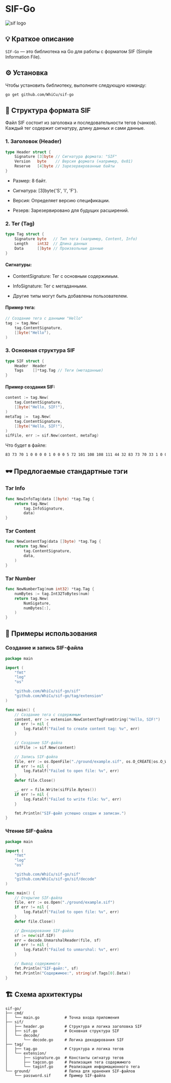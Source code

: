 # SIF-Go

![sif logo](/.github/sif.png)

## 💡 Краткое описание

`SIF-Go` — это библиотека на Go для работы с форматом SIF (Simple Information File). 

## ⚙️ Установка

Чтобы установить библиотеку, выполните следующую команду:

```bash
go get github.com/WhiCu/sif-go
```

## 📖 Структура формата SIF

Файл SIF состоит из заголовка и последовательности тегов (чанков).
Каждый тег содержит сигнатуру, длину данных и сами данные.

### 1. Заголовок (Header)
```go title="Example"
type Header struct {
    Signature [3]byte // Сигнатура формата: "SIF"
    Version   byte    // Версия формата (например, 0x01)
    Reserve   [4]byte // Зарезервированные байты
}
```
- Размер: 8 байт.

- Сигнатура: [3]byte{'S', 'I', 'F'}.

- Версия: Определяет версию спецификации.

- Резерв: Зарезервировано для будущих расширений.

### 2. Тег (Tag)
```go title="Example"
type Tag struct {
    Signature byte   // Тип тега (например, Content, Info)
    Length    int32  // Длина данных
    Data      []byte // Произвольные данные
}
```
#### Сигнатуры:

- ContentSignature: Тег с основным содержимым.

- InfoSignature: Тег с метаданными.

- Другие типы могут быть добавлены пользователем.

#### Пример тега:
```go title="Example"
// Создание тега с данными "Hello"
tag := tag.New(
    tag.ContentSignature, 
    []byte("Hello"),
)
```
### 3. Основная структура SIF
```go title="Example"
type SIF struct {
    Header  Header
    Tags    []*tag.Tag // Теги (метаданные)
}
```
#### Пример создания SIF:
```go title="Example"
content := tag.New(
    tag.ContentSignature, 
    []byte("Hello, SIF!"),
)
metaTag :=  tag.New(
    tag.ContentSignature, 
    []byte("Hello, SIF!"),
)
sifFile, err := sif.New(content, metaTag)
```
Что будет в файле:
```bash
83 73 70 1 0 0 0 0 1 0 0 0 5 72 101 108 108 111 44 32 83 73 70 33 1 0 0 0 5 72 101 108 108 111 44 32 83 73 70 33
```

## 🕶️ Предлогаемые стандартные тэги

### Тэг Info
```go title="Example"
func NewInfoTag(data []byte) *tag.Tag {
	return tag.New(
		tag.InfoSignature,
		data)
}
```

### Тэг Content
```go title="Example"
func NewContentTag(data []byte) *tag.Tag {
	return tag.New(
		tag.ContentSignature,
		data,
	)
}
```

### Тэг Number
```go title="Example"
func NewNumberTag(num int32) *tag.Tag {
	numBytes := tag.Int32ToBytes(num)
	return tag.New(
		NumSigature,
		numBytes[:],
	)
}
```

## 📝 Примеры использования

### Создание и запись SIF-файла
```go
package main

import (
	"fmt"
	"log"
	"os"

	"github.com/WhiCu/sif-go/sif"
	"github.com/WhiCu/sif-go/tag/extension"
)

func main() {
	// Создание тега с содержимым
	content, err := extension.NewContentTagFromString("Hello, SIF!")
	if err != nil {
		log.Fatalf("Failed to create content tag: %v", err)
	}

	// Создание SIF-файла
	sifFile := sif.New(content)

	// Запись SIF-файла
	file, err := os.OpenFile("./ground/example.sif", os.O_CREATE|os.O_WRONLY, 0644)
	if err != nil {
		log.Fatalf("Failed to open file: %v", err)
	}
	defer file.Close()

	_, err = file.Write(sifFile.Bytes())
	if err != nil {
		log.Fatalf("Failed to write file: %v", err)
	}

	fmt.Println("SIF-файл успешно создан и записан.")
}
```

### Чтение SIF-файла
```go
package main

import (
	"fmt"
	"log"
	"os"

	"github.com/WhiCu/sif-go/sif"
	"github.com/WhiCu/sif-go/sif/decode"
)

func main() {
	// Открытие SIF-файла
	file, err := os.Open("./ground/example.sif")
	if err != nil {
		log.Fatalf("Failed to open file: %v", err)
	}
	defer file.Close()

	// Декодирование SIF-файла
	sf := new(sif.SIF)
	err = decode.UnmarshalReader(file, sf)
	if err != nil {
		log.Fatalf("Failed to unmarshal: %v", err)
	}

	// Вывод содержимого
	fmt.Println("SIF-файл:", sf)
	fmt.Println("Содержимое:", string(sf.Tags[0].Data))
}
```

## 🏗️ Схема архитектуры

```
sif-go/
├── cmd/
│   └── main.go           # Точка входа приложения
├── sif/
│   ├── header.go         # Структура и логика заголовка SIF
│   ├── sif.go            # Основная структура SIF
│   └── decode/
│       └── decode.go     # Логика декодирования SIF
├── tag/
│   ├── tag.go            # Структура и логика тегов
│   └── extension/
│       ├── signature.go  # Константы сигнатур тегов
│       ├── tagcon.go     # Реализация тега содержимого
│       └── taginf.go     # Реализация информационного тега
└── ground/               # Папка для хранения SIF-файлов
    └── password.sif      # Пример SIF-файла
```